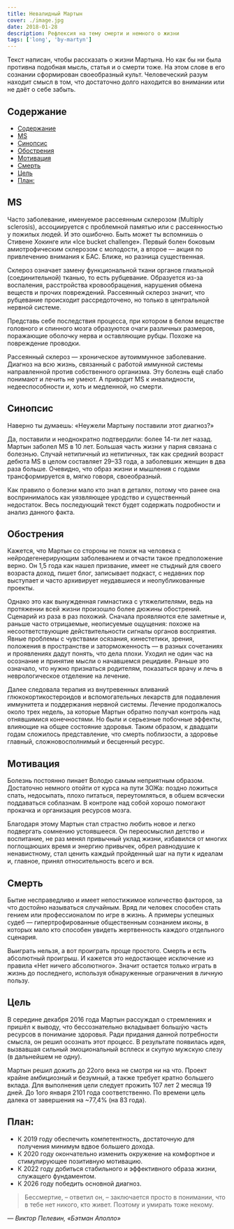 ```yaml
---
title: Невалидный Мартын
cover: ./image.jpg
date: 2018-01-28
description: Рефлексия на тему смерти и немного о жизни
tags: ['long', 'by-martyn']
---
```


Текст написан, чтобы рассказать о жизни Мартына. Но как бы ни была противна подобная мысль, статья и о смерти тоже. На этом слове в его сознании сформирован своеобразный культ. Человеческий разум находит смысл в том, что достаточно долго находится во внимании или не даёт о себе забыть.

## Содержание

- [Содержание](#содержание)
- [MS](#ms)
- [Синопсис](#синопсис)
- [Обострения](#обострения)
- [Мотивация](#мотивация)
- [Смерть](#смерть)
- [Цель](#цель)
- [План:](#план)

## MS

Часто заболевание, именуемое рассеянным склерозом (Multiply sclerosis), ассоциируется с проблемной памятью или с рассеянностью у пожилых людей. И это ошибочно. Быть может ты вспомнишь о Стивене Хокинге или «Ice bucket challenge». Первый болен боковым амиотрофическим склерозом с молодости, а второе — акция по привлечению внимания к БАС. Ближе, но разница существенная.

Склероз означает замену функциональной ткани органов глиальной (соединительной) тканью, то есть рубцевание. Образуется из-за воспаления, расстройства кровообращения, нарушения обмена веществ и прочих повреждений. Рассеянный склероз значит, что рубцевание происходит рассредоточено, но только в центральной нервной системе.

Представь себе последствия процесса, при котором в белом веществе головного и спинного мозга образуются очаги различных размеров, поражающие оболочку нерва и оставляющие рубцы. Похоже на повреждение проводки.

Рассеянный склероз — хроническое аутоиммунное заболевание. Диагноз на всю жизнь, связанный с работой иммунной системы направленной против собственного организма. Эту болезнь ещё слабо понимают и лечить не умеют. А приводит MS к инвалидности, недееспособности и, хоть и медленной, но смерти.

## Синопсис

Наверно ты думаешь: «Неужели Мартыну поставили этот диагноз?»

Да, поставили и неоднократно подтвердили: более 14-ти лет назад. Мартын заболел MS в 10 лет. Большая часть жизни у парня связана с болезнью. Случай нетипичный из нетипичных, так как средний возраст дебюта MS в целом составляет 29–33 года, a заболевших женщин в два раза больше. Oчевидно, что образ жизни и мышления с годами трансформируется в, мягко говоря, своеобразный.

Как правило о болезни мало кто знал в деталях, потому что ранее она воспринималось как уязвляющее уродство и существенный недостаток. Весь последующий текст будет содержать подробности и анализ данного факта.

## Обострения

Кажется, что Мартын со стороны не похож на человека с нейродегенерирующим заболеванием и отчасти такое предположение верно. Он 1,5 года как нашел призвание, имеет не стыдный для своего возраста доход, пишет блог, записывает подкаст, с недавних пор выступает и часто архивирует неудавшиеся и неопубликованные проекты.

Однако это как вынужденная гимнастика с утяжелителями, ведь на протяжении всей жизни произошло более дюжины обострений. Сценарий из раза в раз похожий. Сначала проявляются еле заметные и, раньше часто отрицаемые, неописуемые ощущения: похоже на несоответствующие действительности сигналы органов восприятия. Явные проблемы с чувствами осязания, кинестетики, зрения, положения в пространстве и заторможенность — в разных сочетаниях и проявлениях дадут понять, что дела плохи. Уходил не один час на осознание и принятие мысли о начавшемся рецидиве. Раньше это означало, что нужно признаться родителям, показаться врачу и лечь в неврологическое отделение на лечение.

Далее следовала терапия из внутревенных вливаний глюкокортикостероидов и вспомогательных лекарств для подавления иммунитета и поддержания нервной системы. Лечение продолжалось около трех недель, за которые Мартын обратно получал контроль над отнявшимися конечностями. Но были и серьезные побочные эффекты, влияющие на общее состояние здоровья. Таким образом, к двадцати годам сложилось представление, что смерть поблизости, а здоровье главный, сложновосполнимый и бесценный ресурс.

## Мотивация

Болезнь постоянно пинает Володю самым неприятным образом. Достаточно немного отойти от курса на пути ЗОЖа: поздно ложиться спать, недосыпать, плохо питаться, переутомляться, в обшем всячески поддаваться соблазнам. В контроле над собой хорошо помогают прокачка и организация ресурсов мозга.

Благодаря этому Мартын стал страстно любить новое и легко подвергать сомнению устоявшееся. Он переосмыслил детство и воспитание, не раз менял привычный уклад жизни, избавился от многих поглощаюших время и энергию привычек, обрел равнодушие к ненавистному, стал ценить каждый пройденный шаг на пути к идеалам и, главное, принял относительность всего и вся.

## Смерть

Бытие несправедливо и имеет непостижимое количество факторов, за что достойно называться случайным. Вряд ли человек способен стать гением или профессионалом по игре в жизнь. А примеры успешных судеб — гипертрофированные общественным сознанием иконы, в которых мало кто способен увидеть жертвенность каждого отдельного сценария.

Выиграть нельзя, а вот проиграть проще простого. Смерть и есть абсолютный проигрыш. И кажется это недостающее исключение из правила «Нет ничего абсолютного». Значит остается только играть в жизнь до последнего, используя обнаруженные ограничения в личную пользу.

## Цель

В середине декабря 2016 года Мартын рассуждал о стремлениях и пришёл к выводу, что бессознательно вкладывает большýю часть ресурсов в понимание здоровья. Ради придания данной потребности смысла, он решил осознать этот процесс. В результате появилась идея, вызвавшая сильный эмоциональный всплеск и скупую мужскую слезу (в дальнейшем не одну).

Мартын решил дожить до 22ого века не смотря ни на что. Проект крайне амбициозный и безумный, а также требует кратно большего вклада. Для выполнения цели следует прожить 107 лет 2 месяца 19 дней. До 1ого января 2101 года соответственно. По времени цель далека от завершения на ~77,4% (на 83 года).

## План:

- К 2019 году обеспечить компетентность, достаточную для получения минимум вдвое большего дохода.
- К 2020 году окончательно изменить окружение на комфортное и стимулирующее позитивную мотивацию.
- К 2022 году добиться стабильного и эффективного образа жизни, служащего фундаментом.
- К 2026 году победить основной диагноз.

> Бессмертие, – ответил он, – заключается просто в понимании, что в тебе нет никого, кто живет. Поэтому и умирать тоже некому.

<cite>— Виктор Пелевин, «Бэтман Аполло»</cite>
